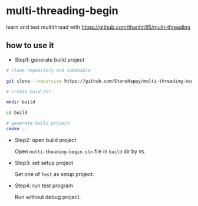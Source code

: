 # multi-threading-begin

learn and test multithread with https://github.com/thanhit95/multi-threading

## how to use it

* Step1: generate build project
```bash
# clone repository and submodule

git clone --recursive https://github.com/StoneHappy/multi-threading-begin.git

# create buid dir

mkdir build

cd build

# generate build project
cmake ..
```
* Step2: open build project

    Open ``multi-theading-begin.sln`` file in ``build`` dir by ``VS``.

* Step3: set setup project

    Set one of ``Test`` as setup project.

* Step4: run test program

    Run without debug project.